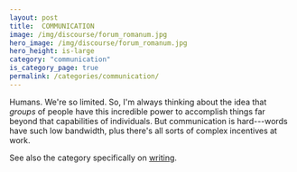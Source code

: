 ```yaml
---
layout: post
title:  COMMUNICATION
image: /img/discourse/forum_romanum.jpg
hero_image: /img/discourse/forum_romanum.jpg
hero_height: is-large
category: "communication"
is_category_page: true
permalink: /categories/communication/
---
```


Humans. We're so limited. So, I'm always thinking about the idea that *groups* of people have this incredible power to accomplish things far beyond that capabilities of individuals. But communication is hard---words have such low bandwidth, plus there's all sorts of complex incentives at work.

See also the category specifically on [writing](/categories/writing/).
